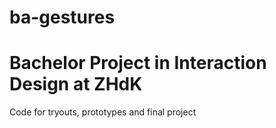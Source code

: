 # ba-gestures
# Bachelor Project in Interaction Design at ZHdK

Code for tryouts, prototypes and final project
